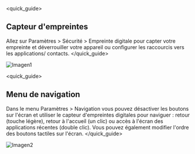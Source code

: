 <quick_guide>
## Capteur d'empreintes

Allez sur Paramètres > Sécurité > Empreinte digitale pour capter votre empreinte et déverrouiller votre appareil ou configurer les raccourcis vers les applications/ contacts.
</quick_guide>

![Imagen1](http://static.energysistem.com/images/manuals/42436/58d2ad6111d4c.jpg)



<quick_guide>
## Menu de navigation

Dans le menu Paramètres > Navigation vous pouvez désactiver les boutons sur l'écran et utiliser le capteur d'empreintes digitales pour naviguer : retour (touche légère), retour à l'accueil (un clic) ou accès à l'écran des applications récentes (double clic). Vous pouvez également modifier l'ordre des boutons tactiles sur l'écran.
</quick_guide>

![Imagen2](http://static.energysistem.com/images/manuals/42436/58d2ad742a8b4.jpg)

